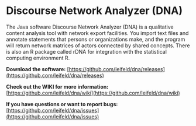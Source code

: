 Discourse Network Analyzer (DNA)
===

The Java software Discourse Network Analyzer (DNA) is a qualitative content analysis tool with network export facilities. You import text files and annotate statements that persons or organizations make, and the program will return network matrices of actors connected by shared concepts. There is also an R package called rDNA for integration with the statistical computing environment R.

__Download the software:__ [https://github.com/leifeld/dna/releases](https://github.com/leifeld/dna/releases)

__Check out the WIKI for more information:__ [https://github.com/leifeld/dna/wiki](https://github.com/leifeld/dna/wiki)

__If you have questions or want to report bugs:__ [https://github.com/leifeld/dna/issues](https://github.com/leifeld/dna/issues)
